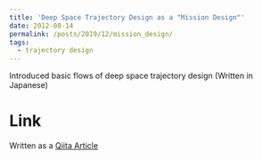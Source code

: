 ```yaml
---
title: 'Deep Space Trajectory Design as a "Mission Design"'
date: 2012-08-14
permalink: /posts/2019/12/mission_design/
tags:
  - trajectory design
---
```


Introduced basic flows of deep space trajectory design (Written in Japanese)

Link
======
Written as a [Qiita Article](https://qiita.com/kdricemt/items/c6bb497d5d70ec1d1622)